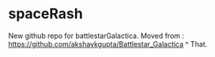 # spaceRash
New github repo for battlestarGalactica. Moved from : https://github.com/akshaykgupta/Battlestar_Galactica
^ That.
